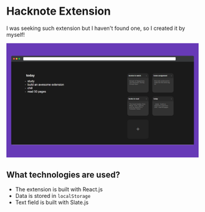 # Hacknote Extension 

I was seeking such extension but I haven't found one, so I created it by myself!

![preview](/preview.png)

## What technologies are used?

- The extension is built with React.js
- Data is stored in ```localStorage```
- Text field is built with Slate.js
